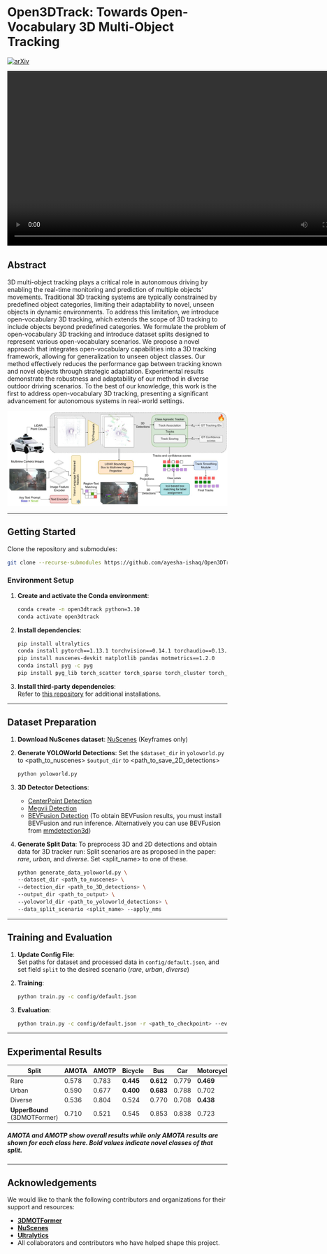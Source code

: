 
# Open3DTrack: Towards Open-Vocabulary 3D Multi-Object Tracking

[![arXiv](https://img.shields.io/badge/arXiv-Link-orange)](https://arxiv.org/link-to-your-paper)  
<!-- ![Project GIF](./img/open3dtrack.gif) -->
<!-- <p align="center"> <img src="./img/open3dtrackvid.mp4" width="600"> </p> -->
<video width="800" controls>
  <p align="center"><source src="./img/open3dtrackvid.mp4" type="video/mp4"></p>
  Your browser does not support the video tag.
</video>


## Abstract
3D multi-object tracking plays a critical role in autonomous driving by enabling the real-time monitoring and prediction of multiple objects’ movements. Traditional 3D tracking systems are typically constrained by predefined object categories, limiting their adaptability to novel, unseen objects in dynamic environments. To address this limitation, we introduce open-vocabulary 3D tracking, which extends the scope of 3D tracking to include objects beyond predefined categories. We formulate the problem of open-vocabulary 3D tracking and introduce dataset splits designed to represent various open-vocabulary scenarios. We propose a novel approach that integrates open-vocabulary capabilities into a 3D tracking framework, allowing for generalization to unseen object classes. Our method effectively reduces the performance gap between tracking known and novel objects through strategic adaptation. Experimental results demonstrate the robustness and adaptability of our method in diverse outdoor driving scenarios. To the best of our knowledge, this work is the first to address open-vocabulary 3D tracking, presenting a significant advancement for autonomous systems in real-world settings.

<p align="center"> <img src="./img/open3dtrack.JPG" width="900"> </p>

---

## Getting Started

Clone the repository and submodules:
```bash
git clone --recurse-submodules https://github.com/ayesha-ishaq/Open3DTrack
```

### Environment Setup

1. **Create and activate the Conda environment**:
    ```bash
    conda create -n open3dtrack python=3.10
    conda activate open3dtrack
    ```

2. **Install dependencies**:
    ```bash
    pip install ultralytics
    conda install pytorch==1.13.1 torchvision==0.14.1 torchaudio==0.13.1 pytorch-cuda=11.6 -c pytorch -c nvidia
    pip install nuscenes-devkit matplotlib pandas motmetrics==1.2.0
    conda install pyg -c pyg
    pip install pyg_lib torch_scatter torch_sparse torch_cluster torch_spline_conv -f https://data.pyg.org/whl/torch-1.13.0+cu116.html
    ```

3. **Install third-party dependencies**:  
   Refer to [this repository](https://github.com/dsx0511/3DMOTFormer.git) for additional installations.

---

## Dataset Preparation

1. **Download NuScenes dataset**: [NuScenes](https://www.nuscenes.org/download) (Keyframes only)
2. **Generate YOLOWorld Detections**:
Set the `$dataset_dir` in `yoloworld.py` to <path_to_nuscenes> `$output_dir` to <path_to_save_2D_detections>
    ```bash
    python yoloworld.py
    ```

3. **3D Detector Detections**:
   - [CenterPoint Detection](https://mitprod-my.sharepoint.com/:f:/g/personal/tianweiy_mit_edu/Eip_tOTYSk5JhdVtVzlXlyABDPnGx9vsnwdo5SRK7bsh8w?e=vSdija)
   - [Megvii Detection](https://www.nuscenes.org/data/detection-megvii.zip)
   - [BEVFusion Detection](https://github.com/mit-han-lab/bevfusion) (To obtain BEVFusion results, you must install BEVFusion and run inference. Alternatively you can use BEVFusion from [mmdetection3d](https://github.com/open-mmlab/mmdetection3d/tree/main/projects/BEVFusion))

4. **Generate Split Data**:
    To preprocess 3D and 2D detections and obtain data for 3D tracker run: 
    Split scenarios are as proposed in the paper: *rare*, *urban*, and *diverse*. Set <split_name> to one of these.
    ```bash
    python generate_data_yoloworld.py \
    --dataset_dir <path_to_nuscenes> \
    --detection_dir <path_to_3D_detections> \
    --output_dir <path_to_output> \
    --yoloworld_dir <path_to_yoloworld_detections> \
    --data_split_scenario <split_name> --apply_nms
    ```

---

## Training and Evaluation

1. **Update Config File**:  
   Set paths for dataset and processed data in `config/default.json`, and set field `split` to the desired scenario (*rare*, *urban*, *diverse*)

2. **Training**:
    ```bash
    python train.py -c config/default.json
    ```

3. **Evaluation**:
    ```bash
    python train.py -c config/default.json -r <path_to_checkpoint> --eval_only -o <path_to_result_folder>
    ```

---

## Experimental Results

| Split | AMOTA | AMOTP | Bicycle | Bus  | Car  | Motorcycle | Pedestrian | Trailer | Truck | Checkpoint|
|-------|-------|-------|---------|------|------|------------|------------|---------|-------|-------|
| Rare  | 0.578 | 0.783 | **0.445**   |**0.612**| 0.779| **0.469**      | 0.752      | 0.477   | 0.511 | [weights]()
| Urban | 0.590 | 0.677 | **0.400**   | **0.683**| 0.788| 0.702      | **0.548**      | 0.488   | 0.522 | [weights]()
| Diverse | 0.536| 0.804 | 0.524   | 0.770| 0.708| **0.438**      | **0.564**      | 0.470   | **0.276** |[weights]()
| **UpperBound** (3DMOTFormer) | 0.710 | 0.521 | 0.545 | 0.853 | 0.838 | 0.723 | 0.812 | 0.509 | 0.690 |

##### AMOTA and AMOTP show overall results while only AMOTA results are shown for each class here. Bold values indicate novel classes of that split.
---

## Acknowledgements
We would like to thank the following contributors and organizations for their support and resources:

- **[3DMOTFormer](https://github.com/dsx0511/3DMOTFormer.git)**
- **[NuScenes](https://www.nuscenes.o]**rg/)** 
- **[Ultralytics](https://ultralytics.com/)** 
- All collaborators and contributors who have helped shape this project.

